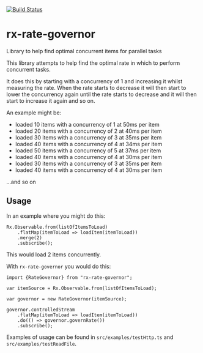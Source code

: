 [![Build Status](https://travis-ci.org/Roaders/rx-rate-governor.svg?branch=master)](https://travis-ci.org/Roaders/rx-rate-governor)

# rx-rate-governor
Library to help find optimal concurrent items for parallel tasks

This library attempts to help find the optimal rate in which to perform concurrent tasks.

It does this by starting with a concurrency of 1 and increasing it whilst measuring the rate. When the rate starts to decrease it will then start to lower the concurrency again until the rate starts to decrease and it will then start to increase it again and so on.

An example might be:

- loaded 10 items with a concurrency of 1 at 50ms per item
- loaded 20 items with a concurrency of 2 at 40ms per item
- loaded 30 items with a concurrency of 3 at 35ms per item
- loaded 40 items with a concurrency of 4 at 34ms per item
- loaded 50 items with a concurrency of 5 at 37ms per item
- loaded 40 items with a concurrency of 4 at 30ms per item
- loaded 30 items with a concurrency of 3 at 35ms per item
- loaded 40 items with a concurrency of 4 at 30ms per item

...and so on

## Usage

In an example where you might do this:

```
Rx.Observable.from(listOfItemsToLoad)
	.flatMap(itemToLoad => loadItem(itemToLoad))
	.merge(2)
	.subscribe();
```

This would load 2 items concurrently.

With `rx-rate-governor` you would do this:

```
import {RateGovernor} from "rx-rate-governor";

var itemSource = Rx.Observable.from(listOfItemsToLoad);

var governor = new RateGovernor(itemSource);

governor.controlledStream
	.flatMap(itemToLoad => loadItem(itemToLoad))
	.do(() => governor.governRate())
	.subscribe();

```

Examples of usage can be found in `src/examples/testHttp.ts` and `src/examples/testReadFile`.
